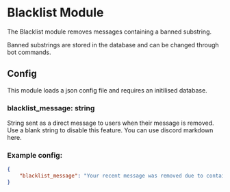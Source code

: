 # Blacklist Module

The Blacklist module removes messages containing a banned substring.

Banned substrings are stored in the database and can be changed through bot commands.

## Config
This module loads a json config file and requires an initilised database.

### blacklist_message: string
String sent as a direct message to users when their message is removed. Use a blank string to disable this feature. You can use discord markdown here.

### Example config:
```json
{
    "blacklist_message": "Your recent message was removed due to containing a blacklisted term. If you beleive this was an error please contact a mod."
}
```